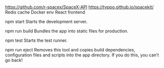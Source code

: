 https://github.com/r-spacex/SpaceX-API
https://typpo.github.io/spacekit/
Redis cache
Docker env
React frontend

  npm start
    Starts the development server.

  npm run build
    Bundles the app into static files for production.

  npm test
    Starts the test runner.

  npm run eject
    Removes this tool and copies build dependencies, configuration files
    and scripts into the app directory. If you do this, you can’t go back!
